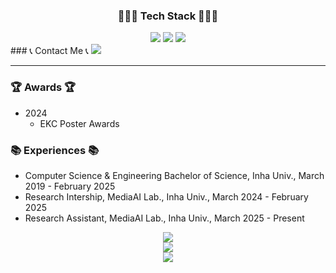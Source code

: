 <div align="center">
	<div>
		<h3>🧑🏻‍💻 Tech Stack 🧑🏻‍💻</h3>
		<img src="https://img.shields.io/badge/C++-00599C?style=flat&logo=Cplusplus&logoColor=white" />
		<img src="https://img.shields.io/badge/React-51CAEB?style=flat&logo=React&logoColor=white" />
		<img src="https://img.shields.io/badge/Unity-666666?style=flat&logo=Unity&logoColor=white" />
	</div>
</div>
### 📞 Contact Me 📞
<a href="mailto:cksdud7890@naver.com">
    <img src="https://img.shields.io/badge/Email-1E90FF?style=for-the-badge&logo=minutemailer&logoColor=white">
</a>

---

### 🏆 Awards 🏆
- 2024
	- EKC Poster Awards

### 📚 Experiences 📚
- Computer Science & Engineering Bachelor of Science, Inha Univ., March 2019 - February 2025
- Research Intership, MediaAI Lab., Inha Univ., March 2024 - February 2025
- Research Assistant, MediaAI Lab., Inha Univ., March 2025 - Present 


<div align="center">
  	<div>
   		<img src="https://github-readme-stats.vercel.app/api?username=flashcy"/>
		<br/>
   		<img src="https://mazassumnida.wtf/api/v2/generate_badge?boj=cksdud7890"/>
		<br/>
   		<img src="https://banner.codetree.ai/v1/banner/cksdud7890"/>
   	</div>
</div>
